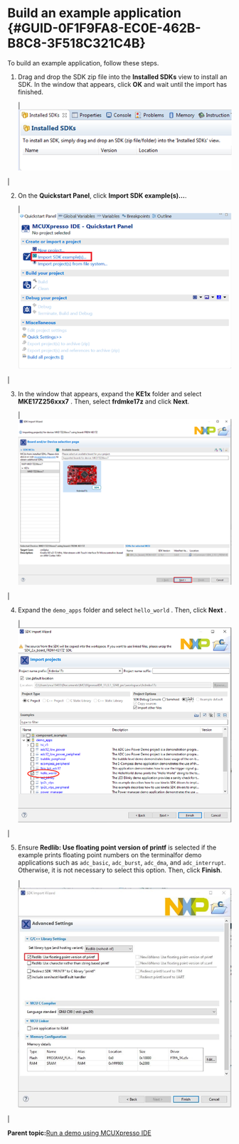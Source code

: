 # Build an example application {#GUID-0F1F9FA8-EC0E-462B-B8C8-3F518C321C4B}

To build an example application, follow these steps.

1.  Drag and drop the SDK zip file into the **Installed SDKs** view to install an SDK. In the window that appears, click **OK** and wait until the import has finished.

    |![](../images/ide_install_an_sdk.png "Install an SDK")

|

2.  On the **Quickstart Panel**, click **Import SDK example\(s\)…**.

    |![](../images/ide_import_sdk_example.png "Import an SDK example")

|

3.  In the window that appears, expand the **KE1x** folder and select **MKE17Z256xxx7** . Then, select **frdmke17z** and click **Next**.

    |![](../images/ide_select_frdm-ke17z_board.png "Select FRDM-KE17Z board")

|

4.  Expand the `demo_apps` folder and select `hello_world` . Then, click **Next** .

    |![](../images/ide_select_hello_world.png "Select hello_world")

|

5.  Ensure **Redlib: Use floating point version of printf** is selected if the example prints floating point numbers on the terminalfor demo applications such as `adc_basic`, `adc_burst`, `adc_dma`, and `adc_interrupt`. Otherwise, it is not necessary to select this option. Then, click **Finish**.

    |![](../images/ide_user_floating_print_version_printf.png "Select Use floating point version of printf")

|


**Parent topic:**[Run a demo using MCUXpresso IDE](../topics/run_a_demo_using_mcuxpresso_ide.md)

